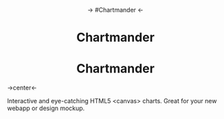 <p align="center">
	-> #Chartmander <-
</p>

<h1 align="center">Chartmander</h1>
<h1 style="text-align: center">Chartmander</h1>

->center<-


Interactive and eye-catching HTML5 &lt;canvas> charts. Great for your new webapp or design mockup.

